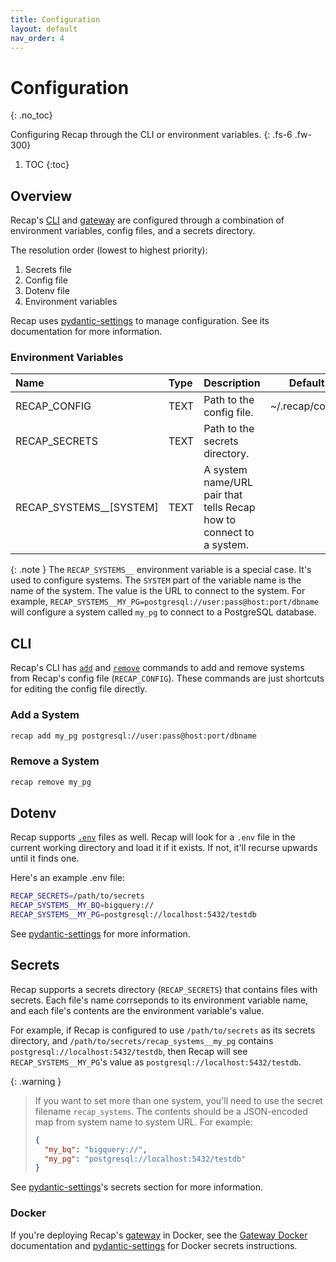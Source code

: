 ```yaml
---
title: Configuration
layout: default
nav_order: 4
---
```


# Configuration
{: .no_toc}

Configuring Recap through the CLI or environment variables.
{: .fs-6 .fw-300}

1. TOC
{:toc}

## Overview

Recap's [CLI](/docs/cli) and [gateway](/docs/gateway) are configured through a combination of environment variables, config files, and a secrets directory.

The resolution order (lowest to highest priority):

1. Secrets file
2. Config file
3. Dotenv file
4. Environment variables

Recap uses [pydantic-settings](https://docs.pydantic.dev/latest/usage/pydantic_settings) to manage configuration. See its documentation for more information.

### Environment Variables

| Name | Type | Description | Default | Required |
| :-- | :-- | :-- | :-: | :-: |
| RECAP_CONFIG | TEXT | Path to the config file. | ~/.recap/config | YES |
| RECAP_SECRETS | TEXT | Path to the secrets directory. | | NO |
| RECAP_SYSTEMS__[SYSTEM] | TEXT | A system name/URL pair that tells Recap how to connect to a system. | | NO |

{: .note }
The `RECAP_SYSTEMS__` environment variable is a special case. It's used to configure systems. The `SYSTEM` part of the variable name is the name of the system. The value is the URL to connect to the system. For example, `RECAP_SYSTEMS__MY_PG=postgresql://user:pass@host:port/dbname` will configure a system called `my_pg` to connect to a PostgreSQL database.

## CLI

Recap's CLI has [`add`](/docs/cli#add) and [`remove`](/docs/cli#remove) commands to add and remove systems from Recap's config file (`RECAP_CONFIG`). These commands are just shortcuts for editing the config file directly.

### Add a System

```bash
recap add my_pg postgresql://user:pass@host:port/dbname
```

### Remove a System

```bash
recap remove my_pg
```

## Dotenv

Recap supports [`.env`](https://github.com/motdotla/dotenv) files as well. Recap will look for a `.env` file in the current working directory and load it if it exists. If not, it'll recurse upwards until it finds one.

Here's an example .env file:

```bash
RECAP_SECRETS=/path/to/secrets
RECAP_SYSTEMS__MY_BQ=bigquery://
RECAP_SYSTEMS__MY_PG=postgresql://localhost:5432/testdb
```

See [pydantic-settings](https://docs.pydantic.dev/latest/usage/pydantic_settings/#dotenv-env-support) for more information.

## Secrets

Recap supports a secrets directory (`RECAP_SECRETS`) that contains files with secrets. Each file's name corrseponds to its environment variable name, and each file's contents are the environment variable's value.

For example, if Recap is configured to use `/path/to/secrets` as its secrets directory, and `/path/to/secrets/recap_systems__my_pg` contains `postgresql://localhost:5432/testdb`, then Recap will see `RECAP_SYSTEMS__MY_PG`'s value as `postgresql://localhost:5432/testdb`.

{: .warning }
> If you want to set more than one system, you'll need to use the secret filename `recap_systems`. The contents should be a JSON-encoded map from system name to system URL. For example:
> 
> ```json
> {
>   "my_bq": "bigquery://",
>   "my_pg": "postgresql://localhost:5432/testdb"
> }
> ```

See [pydantic-settings](https://docs.pydantic.dev/latest/usage/pydantic_settings#secrets)'s secrets section for more information.

### Docker

If you're deploying Recap's [gateway](/docs/gateway) in Docker, see the [Gateway Docker](/docs/gateway#docker) documentation and [pydantic-settings](https://docs.pydantic.dev/latest/usage/pydantic_settings/#use-case-docker-secrets) for Docker secrets instructions.
